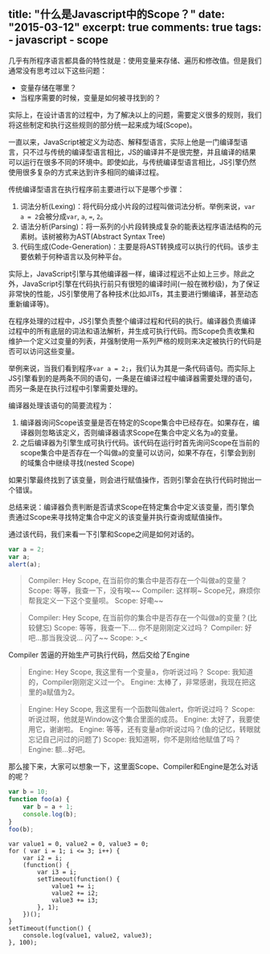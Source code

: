 title: "什么是Javascript中的Scope？"
date: "2015-03-12"
excerpt: true
comments: true
tags:
    - javascript
    - scope
---

几乎有所程序语言都具备的特性就是：使用变量来存储、遍历和修改值。但是我们通常没有思考过以下这些问题：

*   变量存储在哪里？
*   当程序需要的时候，变量是如何被寻找到的？

实际上，在设计语言的过程中，为了解决以上的问题，需要定义很多的规则，我们将这些制定和执行这些规则的部分统一起来成为域(Scope)。

一直以来，JavaScript被定义为动态、解释型语言，实际上他是一门编译型语言，只不过与传统的编译型语言相比，JS的编译并不是很完整，并且编译的结果可以运行在很多不同的环境中。即使如此，与传统编译型语言相比，JS引擎仍然使用很多复杂的方式来达到许多相同的编译过程。

传统编译型语言在执行程序前主要进行以下是哪个步骤：

<!-- more -->

1.  词法分析(Lexing)：将代码分成小片段的过程叫做词法分析。举例来说，`var a = 2`会被分成`var`, `a`, `=`, `2`。
2.  语法分析(Parsing)：将一系列的小片段转换成复杂的能表达程序语法结构的元素树。该树被称为AST(Abstract Syntax Tree)
3.  代码生成(Code-Generation)：主要是将AST转换成可以执行的代码。该步主要依赖于何种语言以及何种平台。

实际上，JavaScript引擎与其他编译器一样，编译过程远不止如上三步。除此之外，JavaScript引擎在代码执行前只有很短的编译时间(一般在微秒级)，为了保证非常快的性能，JS引擎使用了各种技术(比如JITs，其主要进行懒编译，甚至动态重新编译等)。

在程序处理的过程中，JS引擎负责整个编译过程和代码的执行。编译器负责编译过程中的所有底层的词法和语法解析，并生成可执行代码。而Scope负责收集和维护一个定义过变量的列表，并强制使用一系列严格的规则来决定被执行的代码是否可以访问这些变量。

举例来说，当我们看到程序`var a = 2;`，我们认为其是一条代码语句。而实际上JS引擎看到的是两条不同的语句，一条是在编译过程中编译器需要处理的语句，而另一条是在执行过程中引擎需要处理的。

编译器处理该语句的简要流程为：

1.  编译器询问Scope该变量是否在特定的Scope集合中已经存在。如果存在，编译器则忽略该定义，否则编译器请求Scope在集合中定义名为`a`的变量。
2.  之后编译器为引擎生成可执行代码。该代码在运行时首先询问Scope在当前的scope集合中是否存在一个叫做`a`的变量可以访问，如果不存在，引擎会到别的域集合中继续寻找(nested Scope)

如果引擎最终找到了该变量，则会进行赋值操作，否则引擎会在执行代码时抛出一个错误。

总结来说：编译器负责判断是否请求Scope在特定集合中定义该变量，而引擎负责通过Scope来寻找特定集合中定义的该变量并执行查询或赋值操作。

通过该代码，我们来看一下引擎和Scope之间是如何对话的。

```javascript
var a = 2;
var a;
alert(a);
```

>Compiler: Hey Scope, 在当前你的集合中是否存在一个叫做a的变量？
>Scope: 等等，我查一下，没有唉~~
>Compiler: 这样啊~ Scope兄，麻烦你帮我定义一下这个变量呗。
>Scope: 好嘞~~

>Compiler: Hey Scope, 在当前你的集合中是否存在一个叫做a的变量？(比较健忘)
>Scope: 等等，我查一下.... 你不是刚刚定义过吗？
>Compiler: 好吧...那当我没说... 闪了~~
>Scope: >_<

Compiler 苦逼的开始生产可执行代码，然后交给了Engine

>Engine: Hey Scope, 我这里有一个变量a，你听说过吗？
>Scope: 我知道的，Compiler刚刚定义过一个。
>Engine: 太棒了，非常感谢，我现在把这里的a赋值为2。

>Engine: Hey Scope, 我这里有一个函数叫做alert，你听说过吗？
>Scope: 听说过啊，他就是Window这个集合里面的成员。
>Engine: 太好了，我要使用它，谢谢啦。
>Engine: 等等，还有变量a你听说过吗？(鱼的记忆，转眼就忘记自己问过的问题了)
>Scope: 我知道啊，你不是刚给他赋值了吗？
>Engine: 额...好吧。

那么接下来，大家可以想象一下，这里面Scope、Compiler和Engine是怎么对话的呢？

```javascript
var b = 10;
function foo(a) {
    var b = a + 1;
    console.log(b);
}
foo(b);
```

```
var value1 = 0, value2 = 0, value3 = 0;
for ( var i = 1; i <= 3; i++) {
    var i2 = i;
    (function() {
        var i3 = i;
        setTimeout(function() {
            value1 += i;
            value2 += i2;
            value3 += i3;
        }, 1);
    })();
}
setTimeout(function() {
    console.log(value1, value2, value3);
}, 100);
```